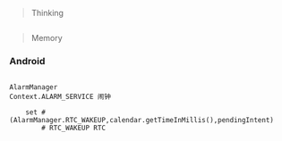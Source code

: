 > Thinking

```

```

> Memory

### Android

```

AlarmManager
Context.ALARM_SERVICE 闹钟

	set # (AlarmManager.RTC_WAKEUP,calendar.getTimeInMillis(),pendingIntent)
		# RTC_WAKEUP RTC

```

